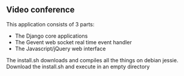 Video conference
---------------

This application consists of 3 parts:
- The Django core applications
- The Gevent web socket real time event handler
- The Javascript/jQuery web interface

The install.sh downloads and compiles all the things on debian jessie. Download the install.sh and execute in an empty directory

